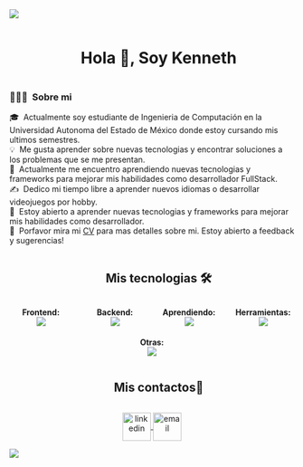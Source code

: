 <img src="https://user-images.githubusercontent.com/73097560/115834477-dbab4500-a447-11eb-908a-139a6edaec5c.gif">

<div id="user-content-toc">
  <ul align="center">
    <summary><h1 style="display: inline-block">Hola 👋, Soy Kenneth</h1></summary>
  </ul>
</div>

### 👨🏻‍💻 &nbsp;Sobre mi

🎓 &nbsp;Actualmente soy estudiante de Ingenieria de Computación en la Universidad Autonoma del Estado de México donde estoy cursando mis ultimos semestres.\
💡 &nbsp;Me gusta aprender sobre nuevas tecnologias y encontrar soluciones a los problemas que se me presentan.\
🌱 &nbsp;Actualmente me encuentro aprendiendo nuevas tecnologias y frameworks para mejorar mis habilidades como desarrollador FullStack.\
✍️ &nbsp;Dedico mi tiempo libre a aprender nuevos idiomas o desarrollar videojuegos por hobby.\
💬 &nbsp;Estoy abierto a aprender nuevas tecnologias y frameworks para mejorar mis habilidades como desarrollador.\
📄 &nbsp;Porfavor mira mi [CV](https://www.adityavsingh.com/resume.html) para mas detalles sobre mi.  Estoy abierto a feedback y sugerencias!


<div id="user-content-toc">
  <ul align="center">
    <summary><h2 style="display: inline-block">Mis tecnologias 🛠</h2></summary>
  </ul>
</div>

<div style="display: flex; flex-wrap: wrap; justify-content: space-between; gap: 20px; align-items: center;">
  <!-- Frontend -->
  <div style="text-align: center; flex: 1 1 20%;">
    <b>Frontend:</b><br>
    <a href="https://skillicons.dev">
      <img src="https://skillicons.dev/icons?i=html,css,js,react,tailwind&perline=10" />
    </a>
  </div>

  <!-- Backend -->
  <div style="text-align: center; flex: 1 1 20%;">
    <b>Backend:</b><br>
    <a href="https://skillicons.dev">
      <img src="https://skillicons.dev/icons?i=nodejs,express,mongodb,postgres&perline=10" />
    </a>
  </div>

  <!-- Aprendiendo -->
  <div style="text-align: center; flex: 1 1 20%;">
    <b>Aprendiendo:</b><br>
    <a href="https://skillicons.dev">
      <img src="https://skillicons.dev/icons?i=astro,docker,mysql&perline=10" />
    </a>
  </div>

  <!-- Herramientas -->
  <div style="text-align: center; flex: 1 1 20%;">
    <b>Herramientas:</b><br>
    <a href="https://skillicons.dev">
      <img src="https://skillicons.dev/icons?i=github,git,vscode,npm&perline=10" />
    </a>
  </div>

  <!-- Otras -->
  <div style="text-align: center; flex: 1 1 20%;">
    <b>Otras:</b><br>
    <a href="https://skillicons.dev">
      <img src="https://skillicons.dev/icons?i=py,java,unity,c#&perline=10" />
    </a>
  </div>
</div>



<!-- Mis contactos -->
<!--h2 without bottom border-->
<div id="user-content-toc">
  <ul align="center">
    <summary><h2 style="display: inline-block">Mis contactos🤝</h2></summary>
  </ul>
</div>

<!-- Redes y contacto -->
<p align="center">
  <a href="https://www.linkedin.com/in/kenneth-mendoza-pliego-7132b7173" target="_blank">
    <img align="center" src="https://user-images.githubusercontent.com/88904952/234979284-68c11d7f-1acc-4f0c-ac78-044e1037d7b0.png" alt="linkedin" height="50" width="50" />
  </a>
  <a href="mailto:kennethkael@gmail.com" target="_blank">
    <img align="center" src="https://user-images.githubusercontent.com/88904952/234982854-26c9a098-e27f-4d00-82b4-020b1d6c6d62.png" alt="email" height="50" width="50" />
  </a>
</p>

<!--horizontal divider(gradiant)-->
<img src="https://user-images.githubusercontent.com/73097560/115834477-dbab4500-a447-11eb-908a-139a6edaec5c.gif">
